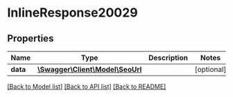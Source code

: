# InlineResponse20029

## Properties
Name | Type | Description | Notes
------------ | ------------- | ------------- | -------------
**data** | [**\Swagger\Client\Model\SeoUrl**](SeoUrl.md) |  | [optional] 

[[Back to Model list]](../../README.md#documentation-for-models) [[Back to API list]](../../README.md#documentation-for-api-endpoints) [[Back to README]](../../README.md)

